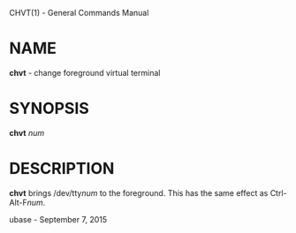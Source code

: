 CHVT(1) - General Commands Manual

# NAME

**chvt** - change foreground virtual terminal

# SYNOPSIS

**chvt**
*num*

# DESCRIPTION

**chvt**
brings
/dev/tty*num*
to the foreground. This has the same effect as
Ctrl-Alt-F*num*.

ubase - September 7, 2015
